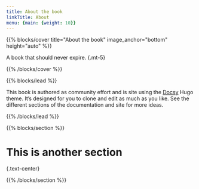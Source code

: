 ```yaml
---
title: About the book
linkTitle: About
menu: {main: {weight: 10}}
---
```


{{% blocks/cover title="About the book" image_anchor="bottom" height="auto" %}}

A book that should never expire.
{.mt-5}

{{% /blocks/cover %}}

{{% blocks/lead %}}

This book is authored as community effort and is site using the [Docsy](https://github.com/google/docsy)
Hugo theme. It’s designed for you to clone and edit as much as you like. See the
different sections of the documentation and site for more ideas.

{{% /blocks/lead %}}

{{% blocks/section %}}

# This is another section
{.text-center}

{{% /blocks/section %}}